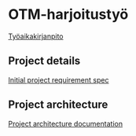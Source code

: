 # OTM-harjoitustyö

[Työaikakirjanpito](https://github.com/TheSamsai/otm-harjoitustyo/blob/master/ty%C3%B6aikakirjanpito.md)

## Project details

[Initial project requirement spec](https://github.com/TheSamsai/otm-harjoitustyo/blob/master/documentation/RequirementSpec.md)

## Project architecture

[Project architecture documentation](https://github.com/TheSamsai/otm-harjoitustyo/blob/master/documentation/architecture.md)
